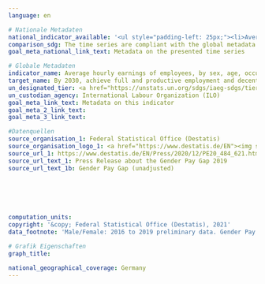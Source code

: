 ```yaml
---
language: en    

# Nationale Metadaten    
national_indicator_available: '<ul style="padding-left: 25px;"><li>Average hourly earnings of employees</li> <li> Gender Pay Gap</li></ul>'    
comparison_sdg: The time series are compliant with the global metadata.    
goal_meta_national_link_text: Metadata on the presented time series    

# Globale Metadaten    
indicator_name: Average hourly earnings of employees, by sex, age, occupation and persons with disabilities    
target_name: By 2030, achieve full and productive employment and decent work for all women and men, including for young people and persons with disabilities, and equal pay for work of equal value    
un_designated_tier: <a href="https://unstats.un.org/sdgs/iaeg-sdgs/tier-classification/" title="Click here for more information on the UN tier classification."  target="_blank">Tier II</a>    
un_custodian_agency: International Labour Organization (ILO)    
goal_meta_link_text: Metadata on this indicator    
goal_meta_2_link_text:     
goal_meta_3_link_text:     

#Datenquellen
source_organisation_1: Federal Statistical Office (Destatis)
source_organisation_logo_1: <a href="https://www.destatis.de/EN"><img src="https://g205sdgs.github.io/sdg-indicators/public/OrgImgEn/destatis.png" alt="Logo destatis" style="height:60px; width:148px" /></a>
source_url_1: https://www.destatis.de/EN/Press/2020/12/PE20_484_621.html
source_url_text_1: Press Release about the Gender Pay Gap 2019
source_url_text_1b: Gender Pay Gap (unadjusted)





    
computation_units:     
copyright: '&copy; Federal Statistical Office (Destatis), 2021'    
data_footnote: 'Male/Female: 2016 to 2019 preliminary data. Gender Pay Gap, Federal States: 2015 to 2019 revised data, 2020 preliminary data.'    

# Grafik Eigenschaften    
graph_title:     

national_geographical_coverage: Germany    
---
```


<span></span>
